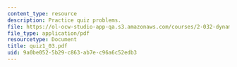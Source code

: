 ```yaml
---
content_type: resource
description: Practice quiz problems.
file: https://ol-ocw-studio-app-qa.s3.amazonaws.com/courses/2-032-dynamics-fall-2004/9a0be0525b29c863ab7ec96a6c52edb3_quiz1_03.pdf
file_type: application/pdf
resourcetype: Document
title: quiz1_03.pdf
uid: 9a0be052-5b29-c863-ab7e-c96a6c52edb3
---
```

